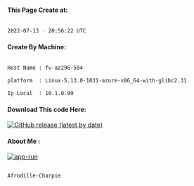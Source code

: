 
   
#### This Page Create at:

```bash

2022-07-13 - 20:56:22 UTC

```

#### Create By Machine:

```bash

Host Name : fv-az296-504

platform  : Linux-5.13.0-1031-azure-x86_64-with-glibc2.31

Ip Local  : 10.1.0.99

```
#### Download This code Here:

[![GitHub release (latest by date)](https://img.shields.io/github/v/release/Afrodille-Charpie/App-Run-1?style=for-the-badge&label=Download)](https://github.com/Afrodille-Charpie/App-Run-1/releases) 

</p> 

#### About Me :

[![app-run](https://github.com/Afrodille-Charpie/App-Run-1/actions/workflows/app-run.yml/badge.svg)](https://github.com/Afrodille-Charpie/App-Run-1/actions/workflows/app-run.yml)

```bash

Afrodille-Charpie

```

